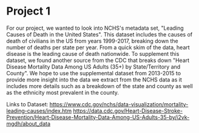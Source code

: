 # Project 1
For our project, we wanted to look into NCHS's metadata set, "Leading Causes of Death in the United States". This dataset includes the causes of death of civilians in the US from years 1999-2017, breaking down the number of deaths per state per year. 
From a quick skim of the data, heart disease is the leading cause of death nationwide. To supplement this dataset, we found another source from the CDC that breaks down "Heart Disease Mortality Data Among US Adults (35+) by State/Territory and County". We hope to use the supplemental dataset from 2013-2015 to provide more insight into the data we extract from the NCHS data as it includes more details such as a breakdown of the state and county as well as the ethnicity most prevalent in the county. 

Links to Dataset:
https://www.cdc.gov/nchs/data-visualization/mortality-leading-causes/index.htm
https://data.cdc.gov/Heart-Disease-Stroke-Prevention/Heart-Disease-Mortality-Data-Among-US-Adults-35-by/i2vk-mgdh/about_data
